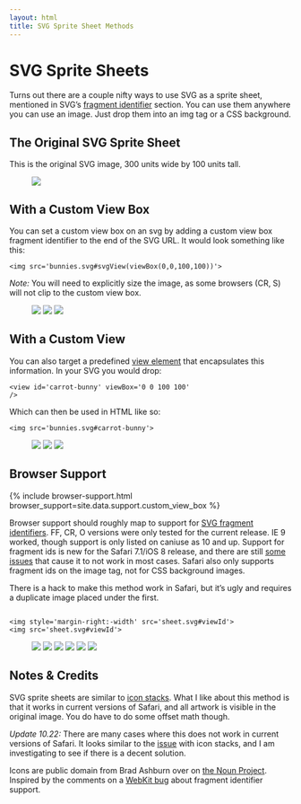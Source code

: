 ```yaml
---
layout: html
title: SVG Sprite Sheet Methods
---
```

[svg-fragment-ids]: http://www.w3.org/TR/SVG/linking.html#SVGFragmentIdentifiers
[svg-view]: http://www.w3.org/TR/SVG/linking.html#ViewElement
[can-i-use]: http://caniuse.com/#feat=svg-fragment
[wk-bug]: https://bugs.webkit.org/show_bug.cgi?id=137900
[icon-stacks]: http://simurai.com/blog/2012/04/02/svg-stacks/
[bashburn]: http://thenounproject.com/bashburn/
[original-bug]: https://bugs.webkit.org/show_bug.cgi?id=91790

# SVG Sprite Sheets

Turns out there are a couple nifty ways to use SVG as a sprite sheet, mentioned in SVG&rsquo;s [fragment identifier][svg-fragment-ids] section. You can use them anywhere you can use an image. Just drop them into an img tag or a CSS background.

## The Original SVG Sprite Sheet

This is the original SVG image, 300 units wide by 100 units tall.

<figure>
<img class='icon triple' src='resources/bunny-sprite-sheet.svg'>
</figure>

## With a Custom View Box

You can set a custom view box on an svg by adding a custom view box fragment identifier to the end of the SVG URL. It would look something like this:

<code>&lt;img&nbsp;src='bunnies.svg#svgView(viewBox(0,0,100,100))'&gt;</code>

<em>Note:</em> You will need to explicitly size the image, as some browsers (CR, S) will not clip to the custom view box.

<figure>
<img class='icon single' src='resources/bunny-sprite-sheet.svg#svgView(viewBox(0,0,100,100))'>
<img class='icon single' src='resources/bunny-sprite-sheet.svg#svgView(viewBox(100,0,100,100))'>
<img class='icon single' src='resources/bunny-sprite-sheet.svg#svgView(viewBox(200,0,100,100))'>
</figure>

## With a Custom View

You can also target a predefined [view element][svg-view] that encapsulates this information. In your SVG you would drop:

<code>&lt;view id='carrot-bunny' viewBox='0 0 100 100' /&gt;</code>

Which can then be used in HTML like so:

<code>&lt;img src='bunnies.svg#carrot-bunny'&gt;</code>

<figure>
<img class='icon single' src='resources/bunny-sprite-sheet.svg#carrot-bunny'>
<img class='icon single' src='resources/bunny-sprite-sheet.svg#happy-bunny'>
<img class='icon single' src='resources/bunny-sprite-sheet.svg#sad-bunny'>
</figure>

## Browser Support

{% include browser-support.html browser_support=site.data.support.custom_view_box %}

Browser support should roughly map to support for [SVG fragment identifiers][can-i-use]. FF, CR, O versions were only tested for the current release. IE 9 worked, though support is only listed on caniuse as 10 and up. Support for fragment ids is new for the Safari 7.1/iOS 8 release, and there are still [some issues][wk-bug] that cause it to not work in most cases. Safari also only supports fragment ids on the image tag, not for CSS background images.

There is a hack to make this method work in Safari, but it&rsquo;s ugly and requires a duplicate image placed under the first.

<code>
&lt;img style='margin-right:-width' src='sheet.svg#viewId'&gt;
&lt;img src='sheet.svg#viewId'&gt;
</code>

<figure>
<img class='icon single hack' src='resources/bunny-sprite-sheet.svg#carrot-bunny'>
<img class='icon single' src='resources/bunny-sprite-sheet.svg#carrot-bunny'>

<img class='icon single hack' src='resources/bunny-sprite-sheet.svg#happy-bunny'>
<img class='icon single' src='resources/bunny-sprite-sheet.svg#happy-bunny'>

<img class='icon single hack' src='resources/bunny-sprite-sheet.svg#sad-bunny'>
<img class='icon single' src='resources/bunny-sprite-sheet.svg#sad-bunny'>
</figure>

## Notes &amp; Credits

SVG sprite sheets are similar to [icon stacks][icon-stacks]. What I like about this method is that <span class='strike'>it works in current versions of Safari</span>, and all artwork is visible in the original image. You do have to do some offset math though.

<em>Update 10.22:</em> There are many cases where this does not work in current versions of Safari. It looks similar to the [issue][wk-bug] with icon stacks, and I am investigating to see if there is a decent solution.

Icons are public domain from Brad Ashburn over on [the Noun Project][bashburn]. Inspired by the comments on a [WebKit bug][original-bug] about fragment identifier support.
